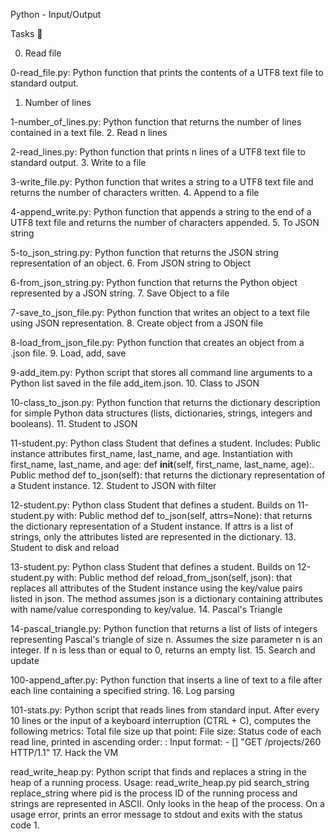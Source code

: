 Python - Input/Output

Tasks 📃

0. Read file

0-read_file.py: Python function that prints the contents of a UTF8 text file to standard output.
1. Number of lines

1-number_of_lines.py: Python function that returns the number of lines contained in a text file.
2. Read n lines

2-read_lines.py: Python function that prints n lines of a UTF8 text file to standard output.
3. Write to a file

3-write_file.py: Python function that writes a string to a UTF8 text file and returns the number of characters written.
4. Append to a file

4-append_write.py: Python function that appends a string to the end of a UTF8 text file and returns the number of characters appended.
5. To JSON string

5-to_json_string.py: Python function that returns the JSON string representation of an object.
6. From JSON string to Object

6-from_json_string.py: Python function that returns the Python object represented by a JSON string.
7. Save Object to a file

7-save_to_json_file.py: Python function that writes an object to a text file using JSON representation.
8. Create object from a JSON file

8-load_from_json_file.py: Python function that creates an object from a .json file.
9. Load, add, save

9-add_item.py: Python script that stores all command line arguments to a Python list saved in the file add_item.json.
10. Class to JSON

10-class_to_json.py: Python function that returns the dictionary description for simple Python data structures (lists, dictionaries, strings, integers and booleans).
11. Student to JSON

11-student.py: Python class Student that defines a student. Includes:
Public instance attributes first_name, last_name, and age.
Instantiation with first_name, last_name, and age: def __init__(self, first_name, last_name, age):.
Public method def to_json(self): that returns the dictionary representation of a Student instance.
12. Student to JSON with filter

12-student.py: Python class Student that defines a student. Builds on 11-student.py with:
Public method def to_json(self, attrs=None): that returns the dictionary representation of a Student instance.
If attrs is a list of strings, only the attributes listed are represented in the dictionary.
13. Student to disk and reload

13-student.py: Python class Student that defines a student. Builds on 12-student.py with:
Public method def reload_from_json(self, json): that replaces all attributes of the Student instance using the key/value pairs listed in json.
The method assumes json is a dictionary containing attributes with name/value corresponding to key/value.
14. Pascal's Triangle

14-pascal_triangle.py: Python function that returns a list of lists of integers representing Pascal's triangle of size n.
Assumes the size parameter n is an integer.
If n is less than or equal to 0, returns an empty list.
15. Search and update

100-append_after.py: Python function that inserts a line of text to a file after each line containing a specified string.
16. Log parsing

101-stats.py: Python script that reads lines from standard input. After every 10 lines or the input of a keyboard interruption (CTRL + C), computes the following metrics:
Total file size up that point: File size: <total size>
Status code of each read line, printed in ascending order: <status code>: <number>
Input format: <IP Address> - [<date>] "GET /projects/260 HTTP/1.1" <status code> <file size>
17. Hack the VM

read_write_heap.py: Python script that finds and replaces a string in the heap of a running process.
Usage: read_write_heap.py pid search_string replace_string where pid is the process ID of the running process and strings are represented in ASCII.
Only looks in the heap of the process.
On a usage error, prints an error message to stdout and exits with the status code 1.
